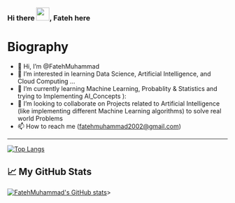 ### Hi there <img src="https://raw.githubusercontent.com/MartinHeinz/MartinHeinz/master/wave.gif" width="30px">, Fateh here

# Biography
- 👋 Hi, I’m @FatehMuhammad
- 👀 I’m interested in learning Data Science, Artificial Intelligence, and Cloud Computing ...
- 🌱 I’m currently learning Machine Learning, Probablity & Statistics and trying to Implementing AI_Concepts ):
- 💞️ I’m looking to collaborate on Projects related to Artificial Intelligence (like implementing different Machine Learning algorithms) to solve real world Problems
- 📫 How to reach me (fatehmuhammad2002@gmail.com)

<!---
FatehMuhammad/FatehMuhammad is a ✨ special ✨ repository because its `README.md` (this file) appears on your GitHub profile.
You can click the Preview link to take a look at your changes.
--->
 
---

[![Top Langs](https://github-readme-stats.vercel.app/api/top-langs/?username=FatehMuhammad&layout=compact)](https://github.com/FatehMuhammad/github-readme-stats)

## &#x1f4c8; My GitHub Stats

[![FatehMuhammad's GitHub stats](https://github-readme-stats.vercel.app/api?username=FatehMuhammad&show_icons=true&theme=github_dark)](https://github.com/FatehMuhammad/github-readme-stats)>
